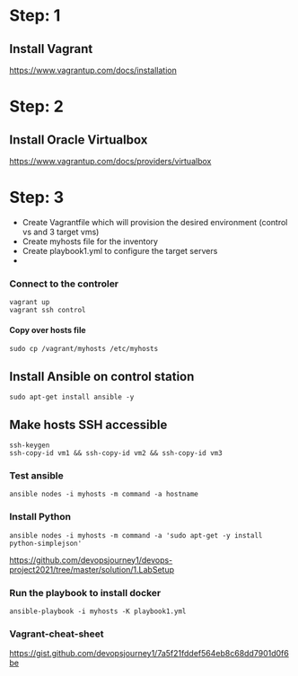 # Step: 1 
## Install Vagrant
https://www.vagrantup.com/docs/installation

# Step: 2 
## Install Oracle Virtualbox
https://www.vagrantup.com/docs/providers/virtualbox

# Step: 3
- Create Vagrantfile which will provision the desired environment (control vs and 3 target vms)
- Create myhosts file for the inventory
- Create playbook1.yml to configure the target servers
- 
### Connect to the controler 
```
vagrant up
vagrant ssh control
```

#### Copy over hosts file
```
sudo cp /vagrant/myhosts /etc/myhosts
```

## Install Ansible on control station
```
sudo apt-get install ansible -y
```

## Make hosts SSH accessible
```
ssh-keygen
ssh-copy-id vm1 && ssh-copy-id vm2 && ssh-copy-id vm3
```

### Test ansible
```
ansible nodes -i myhosts -m command -a hostname
```

### Install Python 
```
ansible nodes -i myhosts -m command -a 'sudo apt-get -y install python-simplejson'
```
https://github.com/devopsjourney1/devops-project2021/tree/master/solution/1.LabSetup
### Run the playbook to install docker
```
ansible-playbook -i myhosts -K playbook1.yml
```
### Vagrant-cheat-sheet
https://gist.github.com/devopsjourney1/7a5f21fddef564eb8c68dd7901d0f6be
